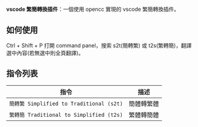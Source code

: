 #

**vscode 繁簡轉換插件**：一個使用 opencc 實現的 vscode 繁簡轉換插件。

## 如何使用

Ctrl + Shift + P 打開 command panel，搜索 s2t(簡轉繁) 或 t2s(繁轉簡)，翻譯選中內容(若無選中則全頁翻譯)。

## 指令列表

| 指令                                     | 描述       |
| ---------------------------------------- | ---------- |
| `簡轉繁 Simplified to Traditional (s2t)` | 簡體轉繁體 |
| `繁轉簡 Traditional to Simplified (t2s)` | 繁體轉簡體 |
